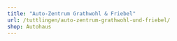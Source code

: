 ```yaml
---
title: "Auto-Zentrum Grathwohl & Friebel"
url: /tuttlingen/auto-zentrum-grathwohl-und-friebel/
shop: Autohaus
---
```

